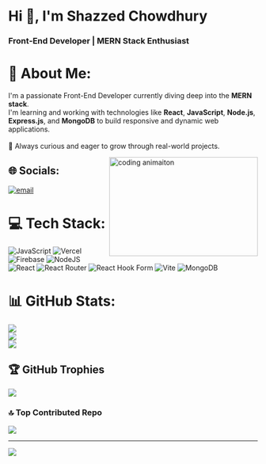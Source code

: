 <h1 align="left">Hi&nbsp;👋, I'm <strong>Shazzed Chowdhury</strong></h1>
<h3 align="left">Front‑End Developer&nbsp;| MERN Stack Enthusiast</h3>


# 💫 About Me:
I'm a passionate Front-End Developer currently diving deep into the **MERN stack**.  <br>I'm learning and working with technologies like **React**, **JavaScript**, **Node.js**, **Express.js**, and **MongoDB** to build responsive and dynamic web applications.<br><br>🚀 Always curious and eager to grow through real-world projects.

<img align="right" alt="coding animaiton" width="300" height="200" src="https://camo.githubusercontent.com/2366b34bb903c09617990fb5fff4622f3e941349e846ddb7e73df872a9d21233/68747470733a2f2f63646e2e6472696262626c652e636f6d2f75736572732f3733303730332f73637265656e73686f74732f363538313234332f6176656e746f2e676966" />


## 🌐 Socials:
[![email](https://img.shields.io/badge/Email-D14836?logo=gmail&logoColor=white)](mailto:shazzed7656@gmail.com) 


# 💻 Tech Stack:
![JavaScript](https://img.shields.io/badge/javascript-%23323330.svg?style=for-the-badge&logo=javascript&logoColor=%23F7DF1E) ![Vercel](https://img.shields.io/badge/vercel-%23000000.svg?style=for-the-badge&logo=vercel&logoColor=white) ![Firebase](https://img.shields.io/badge/firebase-%23039BE5.svg?style=for-the-badge&logo=firebase) ![NodeJS](https://img.shields.io/badge/node.js-6DA55F?style=for-the-badge&logo=node.js&logoColor=white) ![React](https://img.shields.io/badge/react-%2320232a.svg?style=for-the-badge&logo=react&logoColor=%2361DAFB) ![React Router](https://img.shields.io/badge/React_Router-CA4245?style=for-the-badge&logo=react-router&logoColor=white) ![React Hook Form](https://img.shields.io/badge/React%20Hook%20Form-%23EC5990.svg?style=for-the-badge&logo=reacthookform&logoColor=white) ![Vite](https://img.shields.io/badge/vite-%23646CFF.svg?style=for-the-badge&logo=vite&logoColor=white) ![MongoDB](https://img.shields.io/badge/MongoDB-%234ea94b.svg?style=for-the-badge&logo=mongodb&logoColor=white)
# 📊 GitHub Stats:
![](https://github-readme-stats.vercel.app/api?username=ShazzedChowdhury&theme=merko&hide_border=true&include_all_commits=true&count_private=true)<br/>
![](https://nirzak-streak-stats.vercel.app/?user=ShazzedChowdhury&theme=merko&hide_border=true)<br/>
![](https://github-readme-stats.vercel.app/api/top-langs/?username=ShazzedChowdhury&theme=merko&hide_border=true&include_all_commits=true&count_private=true&layout=compact)

## 🏆 GitHub Trophies
![](https://github-profile-trophy.vercel.app/?username=ShazzedChowdhury&theme=radical&no-frame=true&no-bg=false&margin-w=4)

### 🔝 Top Contributed Repo
![](https://github-contributor-stats.vercel.app/api?username=ShazzedChowdhury&limit=5&theme=merko&combine_all_yearly_contributions=true)

---
[![](https://visitcount.itsvg.in/api?id=ShazzedChowdhury&icon=2&color=0)](https://visitcount.itsvg.in)
